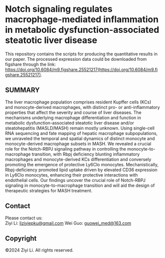 # Notch signaling regulates macrophage-mediated inflammation in metabolic dysfunction-associated steatotic liver disease

This repository contains the scripts for producing the quantitative results in our paper. The processed expression data could be downloaded from figshare through the link: https://doi.org/10.6084/m9.figshare.25521217(https://doi.org/10.6084/m9.figshare.25521217).

## SUMMARY
The liver macrophage population comprises resident Kupffer cells (KCs) and monocyte-derived macrophages, with distinct pro- or anti-inflammatory properties that affect the severity and course of liver diseases. The mechanisms underlying macrophage differentiation and function in metabolic dysfunction-associated steatotic liver disease and/or steatohepatitis (MASLD/MASH) remain mostly unknown. Using single-cell RNA sequencing and fate mapping of hepatic macrophage subpopulations, we unraveled the temporal and spatial dynamics of distinct monocyte and monocyte-derived macrophage subsets in MASH. We revealed a crucial role for the Notch-RBPJ signaling pathway in controlling the monocyte-to-macrophage transition, with Rbpj deficiency blunting inflammatory macrophages and monocyte-derived KCs differentiation and conversely promoting the emergence of protective Ly6Clo monocytes. Mechanistically, Rbpj-deficiency promoted lipid uptake driven by elevated CD36 expression in Ly6Clo monocytes, enhancing their protective interactions with endothelial cells. Our findings uncover the crucial role of Notch-RBPJ signaling in monocyte-to-macrophage transition and will aid the design of therapeutic strategies for MASH treatment.

## Contact
Please contact us:  
Ziyi Li: liziyiepku@gmail.com
Wei Guo: guowei_med@163.com

## Copyright
©2024 Ziyi Li. All rights reserved.
